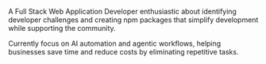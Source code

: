 

<!-- ## Hi there <img src="assets/hello.gif" width="28px" alt="hi"> I'm Sheikh -->

A Full Stack Web Application Developer enthusiastic about identifying developer challenges and creating npm packages that simplify development while supporting the community.

Currently focus on AI automation and agentic workflows, helping businesses save time and reduce costs by eliminating repetitive tasks.

<!-- :coffee: &emsp;Connect with me

[![Facebook Badge](https://img.shields.io/badge/Facebook-1877F2?style=for-the-badge&logo=facebook&logoColor=white)](https://facebook.com/sheikhmohdnazmulhasan)
[![LinkedIn Badge](https://img.shields.io/badge/LinkedIn-0077B5?style=for-the-badge&logo=linkedin&logoColor=white)](https://www.linkedin.com/in/sheikhmohdnazmulhasan/)
[![LeetCode Badge](https://img.shields.io/badge/LeetCode-FFA116?style=for-the-badge&logo=leetcode&logoColor=white)](https://leetcode.com/sheikhmohdnazmulhasan)
[![HackerRank Badge](https://img.shields.io/badge/HackerRank-2EC866?style=for-the-badge&logo=hackerrank&logoColor=white)](https://www.hackerrank.com/nazmulofficial)
[![Codeforces Badge](https://img.shields.io/badge/Codeforces-1F8ACB?style=for-the-badge&logo=codeforces&logoColor=white)](https://codeforces.com/profile/sheikhmohdnazmulhasan)
[![npm Badge](https://img.shields.io/badge/npm-CB3837?style=for-the-badge&logo=npm&logoColor=white)](https://www.npmjs.com/~mdnazmul42726)



<!-- :hearts: &emsp;I enjoy programming and sharing knowledge <br/>
:computer: &emsp;Most used line of code `console.log("hello world")` <br/>
🤔 &emsp;I’m looking for people who can help me with Outstanding Project ideas and executions.<br/> -->

<!-- #### Things I code with

[![Javascript Badge](https://img.shields.io/badge/-Javascript-F0DB4F?style=for-the-badge&labelColor=black&logo=javascript&logoColor=F0DB4F)](#)
![Static Badge](https://img.shields.io/badge/Typescript-%230D5388?style=for-the-badge&logo=Typescript&labelColor=black&color=%23266C)
[![React Badge](https://img.shields.io/badge/-React-61DBFB?style=for-the-badge&labelColor=black&logo=react&logoColor=61DBFB)](#)
[![Next.js Badge](https://img.shields.io/badge/next.js-000000?style=for-the-badge&logo=nextdotjs&logoColor=white)](#)
[![Redux Badge](https://img.shields.io/badge/Redux-764ABC?style=for-the-badge&logo=redux&logoColor=white&labelColor=000000)](#)
[![Tailwind Badge](https://img.shields.io/badge/Tailwind%20CSS-092749?style=for-the-badge&logo=tailwindcss&logoColor=06B6D4&labelColor=000000)](#)
[![NextUI Badge](https://img.shields.io/badge/NextUI-000000?style=for-the-badge&logo=nextui&logoColor=white)](#)
[![Nodejs Badge](https://img.shields.io/badge/-Nodejs-3C873A?style=for-the-badge&labelColor=black&logo=node.js&logoColor=3C873A)](#)
[![Express.js Badge](https://img.shields.io/badge/Express.js-000000?style=for-the-badge&logo=express&logoColor=white)](#)
[![PostgreSQL Badge](https://img.shields.io/badge/PostgreSQL-316192?style=for-the-badge&logo=postgresql&logoColor=white)](#)
![Static Badge](https://img.shields.io/badge/Mongoose-%23A13434?style=for-the-badge&logo=mongoose&labelColor=dark&color=%23A13434)
![Static Badge](https://img.shields.io/badge/%20Prisma-%2321AF90?style=for-the-badge&logo=Prisma&labelColor=%23226068&color=%2321AF90)
[![Firebase Badge](https://img.shields.io/badge/Firebase-FFCA28?style=for-the-badge&logo=firebase&logoColor=white)](#)


<!--[![Git Badge](https://img.shields.io/badge/Git-F05032?style=for-the-badge&logo=git&logoColor=white)](#)
<!-- [![Chakra UI Badge](https://img.shields.io/badge/Chakra%20UI-319795?style=for-the-badge&logo=chakraui&logoColor=white)](#) -->
<!-- [![MongoDB Badge](https://img.shields.io/badge/MongoDB-4EA94B?style=for-the-badge&logo=mongodb&logoColor=white)](#) -->


<!-- ![Static Badge](https://img.shields.io/badge/%20Docker-%234CEDEA?style=for-the-badge&logo=Docker&labelColor=white&color=%234CEDEA) -->

<!-- #### Correct Status

<p align="center">
  <img width="60%" src="https://github-readme-streak-stats.herokuapp.com?user=sheikhmohdnazmulhasan&theme=react&hide_border=true&background=0D1117&stroke=0D1117&fire=FF1CF7&sideLabels=00F0FF&currStreakNum=FF1CF7&ring=FF1CF7&currStreakLabel=FF1CF7&sideNums=00F0FF" />
</p>

